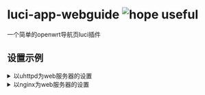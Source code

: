 <!--
 * @Description: Editor's info in the top of the file
 * @Author: p1ay8y3ar
 * @Date: 2021-10-10 23:45:54
 * @LastEditor: p1ay8y3ar
 * @LastEditTime: 2021-10-13 00:48:49
 * @Email: p1ay8y3ar@gmail.com
-->
# luci-app-webguide ![hope useful](https://visitor-badge.glitch.me/badge?page_id=luci-app-webguide)
一个简单的openwrt导航页luci插件 

## 设置示例

<details>
<summary>以uhttpd为web服务器的设置</summary>
   
   
1. web服务器uhttpd设置
   uhttpd添加一个新的web服务,示例配置如下图所示：
   **基本设置**只需要设置http端口
   ![](./imgs/uhttpd1.png)
   **高级设置**文档根目录一定设置为`/www/webguide`
   ![](./imgs/uhttpd2.png)
   保存修改后**重启**.
    推荐使用80端口,可先行修改MIAN的端口为其他端口

2. [下载](https://github.com/p1ay8y3ar/luci-app-webguide/releases)并上传插件到op安装,如果服务栏目没有出现`WebGuide`,请尝试重启op或者删一下LuCi缓存`rm -rf /tmp/luci-*`.
3. **WebGuide**配置
   配置界面如下
   ![](./imgs/webguide1.png)
   url要填写完整的协议，比如`https://www.baidu.com`
   主要是图标文件的设置:推荐使用阿里巴巴旗下的[iconfont](https://www.iconfont.cn/)
    选中心仪的图标
    ![](./imgs/webguide2.png)

    复制svg代码粘贴到设置界面即可
    ![](./imgs/webguide3.png)
    
    底部和主页都至少配置一个,大概的显示效果如下:
    ![](./imgs/webguide4.png)

html页面来自[nas-home-page](https://github.com/blqw/nas-home-page),再次感谢！

</details>

<details>
<summary>以nginx为web服务器的设置</summary>
   
   
示例openwrt:[kiddin9版本的op](https://github.com/kiddin9/OpenWrt_x86-r2s-r4s)
   
1. [下载](https://github.com/p1ay8y3ar/luci-app-webguide/releases)并上传插件到op安装,安装成功之后使用终端删除一下luci缓存  `rm -rf /tmp/luci-*`. 
2. nginx设置
   - `vim /etc/config/nginx` 把80改成81，这样访问路由器后台就是`x.x.x.x:81`, 运行命令`/etc/init.d/nginx reload` 重载配置文件，`/etc/init.d/nginx restart`重启nginx
   - cd 到 `/www`目录,依次运行 `mv index.html index.html.old`, `ln -s /www/webguide/index.html index.html`,`ln -s /www/webguide/index.js index.js`
   - 安装python3，依次运行`opkg install python3-base`,`opkg install python3-pip`
   - 添加一个nginx的配置文件, `cd /etc/nginx/conf.d`,新建一个配置文件，比如叫`guide.conf`,复制下面内容 
   ```
   server {
    
    listen 80;
    listen [::]:80;
    server_name  _;
    charset utf-8;
    location / {
        root /www/webguide;
        index index.html;
        autoindex on;
        autoindex_exact_size off;
        autoindex_localtime on;
        add_header Cache-Control no-store;
        }
   }
   ```
   
   保存后运行`/etc/init.d/nginx reload` 和 `/etc/init.d/nginx restart`
   
</details>
